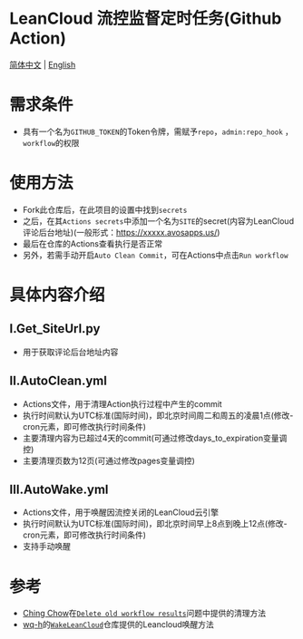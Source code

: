 # LeanCloud 流控监督定时任务(Github Action)
[简体中文](https://github.com/ReverseSacle/Auto_Wake_LeanCloud/blob/main/README_CN.md) | [English]()

# 需求条件
+ 具有一个名为`GITHUB_TOKEN`的Token令牌，需赋予`repo`，`admin:repo_hook` ，`workflow`的权限

# 使用方法
+ Fork此仓库后，在此项目的设置中找到`secrets`
+ 之后，在其`Actions secrets`中添加一个名为`SITE`的secret(内容为LeanCloud评论后台地址)(一般形式：https://xxxxx.avosapps.us/)
+ 最后在仓库的Actions查看执行是否正常
+ 另外，若需手动开启`Auto Clean Commit`，可在Actions中点击`Run workflow`

# 具体内容介绍
## Ⅰ.Get_SiteUrl.py
+ 用于获取评论后台地址内容

## Ⅱ.AutoClean.yml
+ Actions文件，用于清理Action执行过程中产生的commit
+ 执行时间默认为UTC标准(国际时间)，即北京时间周二和周五的凌晨1点(修改-cron元素，即可修改执行时间条件)
+ 主要清理内容为已超过4天的commit(可通过修改days_to_expiration变量调控)
+ 主要清理页数为12页(可通过修改pages变量调控)

## Ⅲ.AutoWake.yml
+ Actions文件，用于唤醒因流控关闭的LeanCloud云引擎
+ 执行时间默认为UTC标准(国际时间)，即北京时间早上8点到晚上12点(修改-cron元素，即可修改执行时间条件)
+ 支持手动唤醒


# 参考
+ [Ching Chow](https://github.com/chingc)在[`Delete old workflow results`](https://github.community/t/delete-old-workflow-results/16152/2)问题中提供的清理方法
+ [wq-h](https://github.com/wq-h)的[`WakeLeanCloud`](https://github.com/wq-h/WakeLeanCloud)仓库提供的Leancloud唤醒方法
